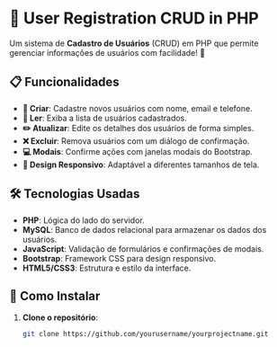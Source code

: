 # 🚀 User Registration CRUD in PHP

Um sistema de **Cadastro de Usuários** (CRUD) em PHP que permite gerenciar informações de usuários com facilidade! 🌟

## 📋 Funcionalidades

- **📝 Criar**: Cadastre novos usuários com nome, email e telefone.
- **📖 Ler**: Exiba a lista de usuários cadastrados.
- **✏️ Atualizar**: Edite os detalhes dos usuários de forma simples.
- **❌ Excluir**: Remova usuários com um diálogo de confirmação.
- **💻 Modais**: Confirme ações com janelas modais do Bootstrap.
- **📱 Design Responsivo**: Adaptável a diferentes tamanhos de tela.

## 🛠️ Tecnologias Usadas

- **PHP**: Lógica do lado do servidor.
- **MySQL**: Banco de dados relacional para armazenar os dados dos usuários.
- **JavaScript**: Validação de formulários e confirmações de modais.
- **Bootstrap**: Framework CSS para design responsivo.
- **HTML5/CSS3**: Estrutura e estilo da interface.

## 🚀 Como Instalar

1. **Clone o repositório**:
   ```bash
   git clone https://github.com/yourusername/yourprojectname.git

